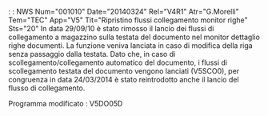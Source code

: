  :  : NWS Num="001010" Date="20140324" Rel="V4R1" Atr="G.Morelli" Tem="TEC" App="V5" Tit="Ripristino flussi collegamento monitor righe" Sts="20"
In data 29/09/10 è stato rimosso il lancio dei flussi di collegamento a magazzino sulla testata del
documento nel monitor dettaglio righe documenti. La funzione veniva lanciata in caso di modifica della riga senza passaggio dalla testata. Dato che, in caso di scollegamento/collegamento automatico
del documento, i flussi di scollegamento testata del documento vengono lanciati (V5SCO0), per congruenza in data 24/03/2014 è stato reintrodotto anche il lancio del flusso di collegamento.

Programma modificato :  V5DO05D
